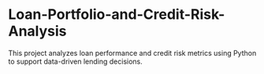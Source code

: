 # Loan-Portfolio-and-Credit-Risk-Analysis
This project analyzes loan performance and credit risk metrics using Python to support data-driven lending decisions.
